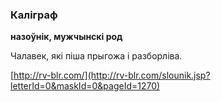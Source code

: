 ### Каліграф
**назоўнік, мужчынскі род**

Чалавек, які піша прыгожа і разборліва.

<a rel="author">[http://rv-blr.com/](http://rv-blr.com/slounik.jsp?letterId=0&maskId=0&pageId=1270)</a>
